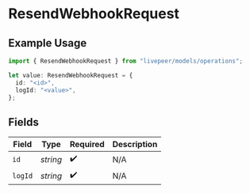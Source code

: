 # ResendWebhookRequest

## Example Usage

```typescript
import { ResendWebhookRequest } from "livepeer/models/operations";

let value: ResendWebhookRequest = {
  id: "<id>",
  logId: "<value>",
};
```

## Fields

| Field              | Type               | Required           | Description        |
| ------------------ | ------------------ | ------------------ | ------------------ |
| `id`               | *string*           | :heavy_check_mark: | N/A                |
| `logId`            | *string*           | :heavy_check_mark: | N/A                |